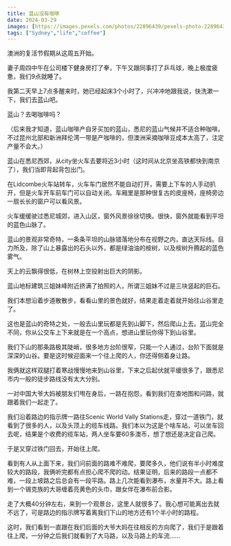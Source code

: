 ```yaml
---
title: 蓝山没有咖啡
date: 2024-03-29
images: [https://images.pexels.com/photos/22896439/pexels-photo-22896439/free-photo-of-sydney-blue-mountains.jpeg,]
tags: ["Sydney","life","coffee"]
---
```


澳洲的复活节假期从这周五开始。

妻子周四中午在公司楼下健身房打了拳，下午又跟同事打了乒乓球，晚上极度疲惫，我们9点就睡了。

我第二天早上7点多醒来时，她已经起床3个小时了，兴冲冲地跟我说，快洗漱一下，我们去蓝山吧。

蓝山？去喝咖啡吗？

（后来我才知道，蓝山咖啡产自牙买加的蓝山，悉尼的蓝山气候并不适合种咖啡。不过昆州北部和新洲拜伦湾一带是产咖啡的，但澳洲采摘咖啡豆成本太高了，注定产量不会大。）

蓝山在悉尼西郊，从city坐火车去要将近3小时（这时间从北京坐高铁都快到南京了），我们当即背起背包出门。

在Lidcombe火车站转车，火车车门居然不能自动打开，需要上下车的人手动扒开，但是火车开车前车门可以自动关闭。车厢里是那种很复古的皮座椅，座椅旁边一扇长长的窗户可以看风景。

火车缓缓驶过悉尼城郊，进入山区，窗外风景徐徐切换。很快，窗外就能看到平坦的蓝色山脉了。

蓝山的景观非常奇特，一条条平坦的山脉错落地分布在视野之内，直达天际线。目力所及，除了山上暴露出的石头以外，都是绿油油的桉树，以及桉树升腾起的蓝色雾气。

天上的云飘得很低，在树林上空投射出巨大的阴影。

蓝山地标建筑三姐妹峰附近挤满了拍照的人，所谓三姐妹不过是三块竖起的巨石。

我们本想沿着步道散散步，看看山里的景色就好，结果走着走着就开始往山谷里走了。

这也是蓝山的奇特之处，一般去山里玩都是先到山脚下，然后爬山上去。蓝山完全不同，你从公交车上下来就是在一个高点，想进山里玩你得下到山谷里。

我们下山的那条路极其陡峭，很多地方台阶很窄，只能一个人通过，台阶下面就是深深的山谷。要是这时候迎面来一个往上爬的人，你还得侧着身让路。

我俩就这样双腿打着寒战慢慢地来到山谷里，下来之后起伏就平缓很多了，跟悉尼市内一般的徒步路线没有太大分别。

一对中国大爷大妈被朋友们甩在身后，一路在抱怨，看到我们在查地图和问路，就跟着我们一起走了。

我们沿着路边的指示牌一路往Scenic World Vally Stations走，穿过一道铁门，就看到了很多的人，以及头顶上的缆车线路。我们本以为这是个啥车站，可以坐车回去呢，结果是个收费的缆车站，两人坐车要60多澳币，想了想还是决定自己爬。

于是又穿过铁门回去，开始往上爬。

看到有人从上面下来，我们问前面的路难不难爬，要爬多久，他们说有半小时难度较大的路段，我俩听完都有点担心爬不爬的动。结果证明，后来的路段一点都不难，一段上坡路之后总会有一段平路。路上几次能看到瀑布，水量并不大。路上看到一个锡克族的大哥缠着亮黄色的头巾，跟女伴在瀑布前合影。

走了大概40分钟左右，来到一个观景台，这里人就很多了。我心想可能离出去就不远了，可是路边的指示牌写着离我们下山的地方还有1个半小时的路程。

这时，我们看到一直跟在我们后面的大爷大妈在往相反的方向爬了，我们于是跟着往上爬，一分钟之后我们就看到了大马路，以及马路上的车流……









